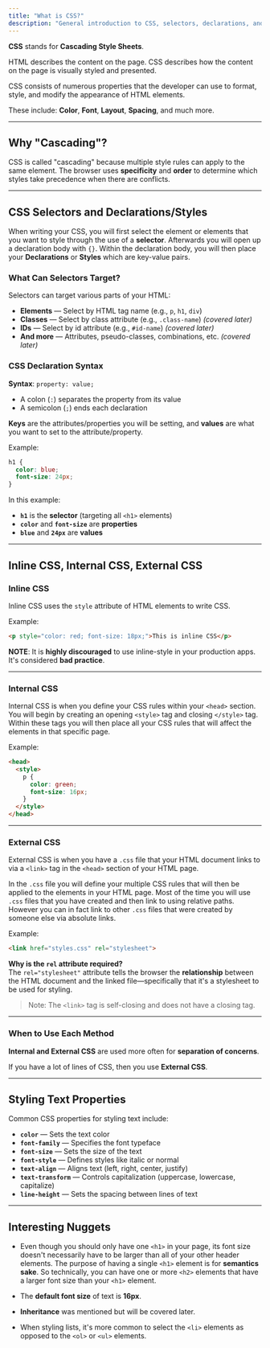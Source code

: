 ```yaml
---
title: "What is CSS?"
description: "General introduction to CSS, selectors, declarations, and styling methods"
---
```


**CSS** stands for **Cascading Style Sheets**.

HTML describes the content on the page. CSS describes how the content on the page is visually styled and presented.

CSS consists of numerous properties that the developer can use to format, style, and modify the appearance of HTML elements.

These include: **Color**, **Font**, **Layout**, **Spacing**, and much more.

---

## Why "Cascading"?

CSS is called "cascading" because multiple style rules can apply to the same element. The browser uses **specificity** and **order** to determine which styles take precedence when there are conflicts.

---

## CSS Selectors and Declarations/Styles

When writing your CSS, you will first select the element or elements that you want to style through the use of a **selector**. Afterwards you will open up a declaration body with `{}`. Within the declaration body, you will then place your **Declarations** or **Styles** which are key-value pairs.

### What Can Selectors Target?

Selectors can target various parts of your HTML:

- **Elements** — Select by HTML tag name (e.g., `p`, `h1`, `div`)
- **Classes** — Select by class attribute (e.g., `.class-name`) *(covered later)*
- **IDs** — Select by id attribute (e.g., `#id-name`) *(covered later)*
- **And more** — Attributes, pseudo-classes, combinations, etc. *(covered later)*

### CSS Declaration Syntax

**Syntax**: `property: value;`
- A colon (`:`) separates the property from its value
- A semicolon (`;`) ends each declaration

**Keys** are the attributes/properties you will be setting, and **values** are what you want to set to the attribute/property.

Example:
```css
h1 {
  color: blue;
  font-size: 24px;
}
```

In this example:
- **`h1`** is the **selector** (targeting all `<h1>` elements)
- **`color`** and **`font-size`** are **properties**
- **`blue`** and **`24px`** are **values**

---


## Inline CSS, Internal CSS, External CSS

### Inline CSS

Inline CSS uses the `style` attribute of HTML elements to write CSS. 

Example:
```html
<p style="color: red; font-size: 18px;">This is inline CSS</p>
```
**NOTE**: It is **highly discouraged** to use inline-style in your production apps. It's considered **bad practice**.

---

### Internal CSS

Internal CSS is when you define your CSS rules within your `<head>` section. You will begin by creating an opening `<style>` tag and closing `</style>` tag. Within these tags you will then place all your CSS rules that will affect the elements in that specific page.

Example:
```html
<head>
  <style>
    p {
      color: green;
      font-size: 16px;
    }
  </style>
</head>
```

---

### External CSS

External CSS is when you have a `.css` file that your HTML document links to via a `<link>` tag in the `<head>` section of your HTML page.

In the `.css` file you will define your multiple CSS rules that will then be applied to the elements in your HTML page. Most of the time you will use `.css` files that you have created and then link to using relative paths. However you can in fact link to other `.css` files that were created by someone else via absolute links.

Example:
```html
<link href="styles.css" rel="stylesheet">
```

**Why is the `rel` attribute required?**  
The `rel="stylesheet"` attribute tells the browser the **relationship** between the HTML document and the linked file—specifically that it's a stylesheet to be used for styling.

> Note: The `<link>` tag is self-closing and does not have a closing tag.

---

### When to Use Each Method

**Internal and External CSS** are used more often for **separation of concerns**.

If you have a lot of lines of CSS, then you use **External CSS**.

---

## Styling Text Properties

Common CSS properties for styling text include:

- **`color`** — Sets the text color
- **`font-family`** — Specifies the font typeface
- **`font-size`** — Sets the size of the text
- **`font-style`** — Defines styles like italic or normal
- **`text-align`** — Aligns text (left, right, center, justify)
- **`text-transform`** — Controls capitalization (uppercase, lowercase, capitalize)
- **`line-height`** — Sets the spacing between lines of text

---

## Interesting Nuggets

- Even though you should only have one `<h1>` in your page, its font size doesn't necessarily have to be larger than all of your other header elements. The purpose of having a single `<h1>` element is for **semantics sake**. So technically, you can have one or more `<h2>` elements that have a larger font size than your `<h1>` element.

- The **default font size** of text is **16px**.

- **Inheritance** was mentioned but will be covered later.

- When styling lists, it's more common to select the `<li>` elements as opposed to the `<ol>` or `<ul>` elements.
